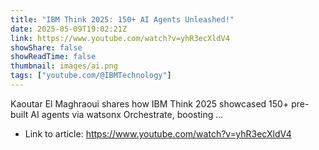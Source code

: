 ```yaml
---
title: "IBM Think 2025: 150+ AI Agents Unleashed!"
date: 2025-05-09T19:02:21Z
link: https://www.youtube.com/watch?v=yhR3ecXldV4
showShare: false
showReadTime: false
thumbnail: images/ai.png
tags: ["youtube.com/@IBMTechnology"]
---
```

Kaoutar El Maghraoui shares how IBM Think 2025 showcased 150+ pre-built AI agents via watsonx Orchestrate, boosting ...

- Link to article: https://www.youtube.com/watch?v=yhR3ecXldV4